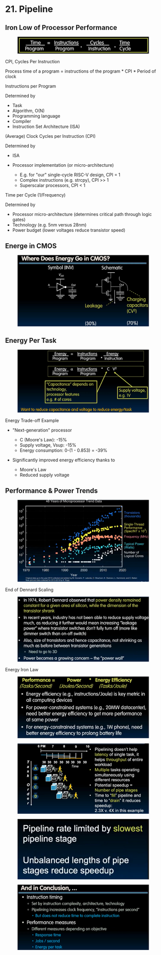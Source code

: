 # 21. Pipeline

## Iron Low of Processor Performance

<figure><img src=".gitbook/assets/image (205).png" alt=""><figcaption></figcaption></figure>

CPI, Cycles Per Instruction

Process time of a program = instructions of the program \* CPI \* Period of clock

Instructions per Program

Determined by

* Task
* Algorithm, O(N)
* Programming language
* Compiler
* Instruction Set Architecture (ISA)

(Average) Clock Cycles per Instruction (CPI)

Determined by

* ISA
*   Processor implementation (or micro-architecture)

    * E.g. for "our" single-cycle RISC-V design, CPI = 1
    * Complex instructions (e.g. strcpy), CPI >> 1
    * Superscalar processors, CPI < 1



Time per Cycle (1/Frequency)

Determined by

* Processor micro-architecture (determines critical path through logic gates)
* Technology (e.g. 5nm versus 28nm)
* Power budget (lower voltages reduce transistor speed)

## Energe in CMOS

<figure><img src=".gitbook/assets/image (209).png" alt=""><figcaption></figcaption></figure>

## Energy Per Task

<figure><img src=".gitbook/assets/image (210).png" alt=""><figcaption></figcaption></figure>

Energy Trade-off Example

*   "Next-generation" processor

    * C (Moore's Law): -15%
    * Supply voltage, Vsup: -15%
    * Energy consumption: 0-(1 - 0.853) = -39%


* Significantly improved energy efficiency thanks to
  * Moore's Law
  * Reduced supply voltage

## Performance & Power Trends

<figure><img src=".gitbook/assets/image (212).png" alt=""><figcaption></figcaption></figure>

End of Dennard Scaling

<figure><img src=".gitbook/assets/image (213).png" alt=""><figcaption></figcaption></figure>

Energy Iron Law

<figure><img src=".gitbook/assets/image (214).png" alt=""><figcaption></figcaption></figure>



<figure><img src=".gitbook/assets/image (215).png" alt=""><figcaption></figcaption></figure>

<figure><img src=".gitbook/assets/image (216).png" alt="" width="563"><figcaption></figcaption></figure>

<figure><img src=".gitbook/assets/image (217).png" alt=""><figcaption></figcaption></figure>
